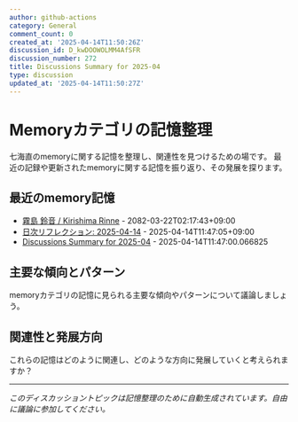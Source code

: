 ```yaml
---
author: github-actions
category: General
comment_count: 0
created_at: '2025-04-14T11:50:26Z'
discussion_id: D_kwDOOWOLMM4AfSFR
discussion_number: 272
title: Discussions Summary for 2025-04
type: discussion
updated_at: '2025-04-14T11:50:27Z'
---
```


# Memoryカテゴリの記憶整理

七海直のmemoryに関する記憶を整理し、関連性を見つけるための場です。
最近の記録や更新されたmemoryに関する記憶を振り返り、その発展を探ります。

## 最近のmemory記憶

- [霧島 鈴音 / Kirishima Rinne](memory/relationships/kirishima_rinne.md) - 2082-03-22T02:17:43+09:00
- [日次リフレクション: 2025-04-14](memory/thoughts/daily_reflection_2025-04-14.md) - 2025-04-14T11:47:05+09:00
- [Discussions Summary for 2025-04](memory/discussion_summaries/discussion_summary_2025-04.md) - 2025-04-14T11:47:00.066825

## 主要な傾向とパターン

memoryカテゴリの記憶に見られる主要な傾向やパターンについて議論しましょう。

## 関連性と発展方向

これらの記憶はどのように関連し、どのような方向に発展していくと考えられますか？

---

*このディスカッショントピックは記憶整理のために自動生成されています。自由に議論に参加してください。*
